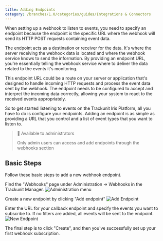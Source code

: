 ```yaml
---
title: Adding Endpoints
category: /branches/1.0/categories/guides/Integrations & Connectors
---
```

When setting up a webhook to listen to events, you need to specify an endpoint because the endpoint is the specific URL where the webhook will send its HTTP POST requests containing event data.

The endpoint acts as a destination or receiver for the data. It's where the server receiving the webhook data is located and where the webhook service knows to send the information. By providing an endpoint URL, you're essentially telling the webhook service where to deliver the data related to the events it's monitoring.

This endpoint URL could be a route on your server or application that's designed to handle incoming HTTP requests and process the event data sent by the webhook. The endpoint needs to be configured to accept and interpret the incoming data correctly, allowing your system to react to the received events appropriately.

So to get started listening to events on the Trackunit Iris Platform, all you have to do is configure your endpoints. Adding an endpoint is as simple as providing a URL that you control and a list of event types that you want to listen to.

> 🚧 Available to administrators
>
> Only admin users can access and add endpoints through the webhooks section

## Basic Steps

Follow these basic steps to add a new webhook endpoint.

Find the "Webhooks" page under Administration → Webhooks in the Trackunit Manager.
![Administration menu](https://cdn.statically.io/gh/trackunit/developer-hub/master/guides/webhooks/webhooks-administration-menu.png)

Create a new endpoint by clicking "Add endpoint"
![Add Endpoint](https://cdn.statically.io/gh/trackunit/developer-hub/master/guides/webhooks/webhooks-add-endpoint.png)

Enter the URL for your callback endpoint and specify the events you want to subscribe to. If no filters are added, all events will be sent to the endpoint.
![New Endpoint](https://cdn.statically.io/gh/trackunit/developer-hub/master/guides/webhooks/webhooks-new-endpoint.png)

The final step is to click "Create", and then you've successfully set up your first webhook subscription.
